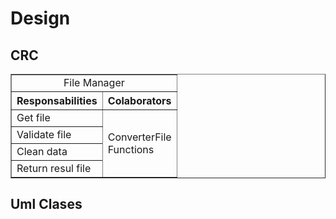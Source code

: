 # Design 

## CRC

<table border="1">
<tr>
    <td align="center" colspan="2">
        File Manager
    </td>
</tr>
<tr>
    <th>Responsabilities</th>
    <th>Colaborators</th>
</tr>
<tr>
    <td>
    Get file
    </td>
    <td rowspan="4">
    ConverterFile <br>
    Functions
    </td>
</tr>
<tr>
    <td>
    Validate file
    </td>
</tr>
<tr>
    <td>
    Clean data
    </td>
</tr>
<tr>
    <td>
      Return resul file  
    </td>
</tr>
</table>

## Uml Clases

